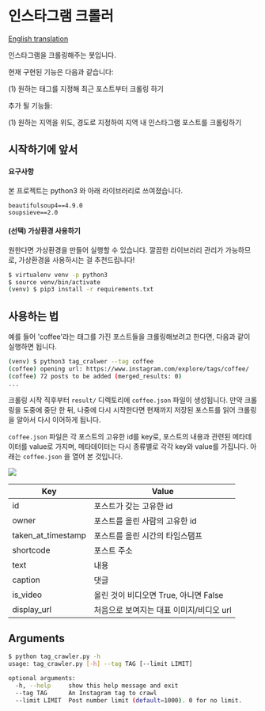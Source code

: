 # 인스타그램 크롤러

[English translation](README-eng.md)

인스타그램을 크롤링해주는 봇입니다. 

현재 구현된 기능은 다음과 같습니다:

(1) 원하는 태그를 지정해 최근 포스트부터 크롤링 하기



추가 될 기능들:

(1) 원하는 지역을 위도, 경도로 지정하여 지역 내 인스타그램 포스트를 크롤링하기





## 시작하기에 앞서

#### 요구사항

본 프로젝트는 python3 와 아래 라이브러리로 쓰여졌습니다. 

```
beautifulsoup4==4.9.0
soupsieve==2.0
```



#### (선택) 가상환경 사용하기

원한다면 가상환경을 만들어 실행할 수 있습니다. 깔끔한 라이브러리 관리가 가능하므로, 가상환경을 사용하시는 걸 추천드립니다!

```bash
$ virtualenv venv -p python3
$ source venv/bin/activate
(venv) $ pip3 install -r requirements.txt
```





## 사용하는 법

예를 들어 'coffee'라는 태그를 가진 포스트들을 크롤링해보려고 한다면, 다음과 같이 실행하면 됩니다. 

```bash
(venv) $ python3 tag_cralwer --tag coffee
(coffee) opening url: https://www.instagram.com/explore/tags/coffee/
(coffee) 72 posts to be added (merged_results: 0)
...
```

 크롤링 시작 직후부터 `result/` 디렉토리에 `coffee.json` 파일이 생성됩니다. 만약 크롤링을 도중에 중단 한 뒤, 나중에 다시 시작한다면 현재까지 저장된 포스트를 읽어 크롤링을 알아서 다시 이어하게 됩니다. 

 `coffee.json`  파일은 각 포스트의 고유한 id를 key로, 포스트의 내용과 관련된 메타데이터를 value로 가지며, 메타데이터는 다시 종류별로 각각 key와 value를 가집니다. 아래는 `coffee.json` 을 열어 본 것입니다. 

![](C:\Users\MinsangYu\Desktop\pycharm\crawler_instagram\_src\img\json.PNG)

| Key                | Value                                    |
| ------------------ | ---------------------------------------- |
| id                 | 포스트가 갖는 고유한 id                  |
| owner              | 포스트를 올린 사람의 고유한 id           |
| taken_at_timestamp | 포스트를 올린 시간의 타임스탬프          |
| shortcode          | 포스트 주소                              |
| text               | 내용                                     |
| caption            | 댓글                                     |
| is_video           | 올린 것이 비디오면 True, 아니면 False    |
| display_url        | 처음으로 보여지는 대표 이미지/비디오 url |



## Arguments

```bash
$ python tag_crawler.py -h
usage: tag_crawler.py [-h] --tag TAG [--limit LIMIT]

optional arguments:
  -h, --help     show this help message and exit
  --tag TAG      An Instagram tag to crawl
  --limit LIMIT  Post number limit (default=1000). 0 for no limit.
```

